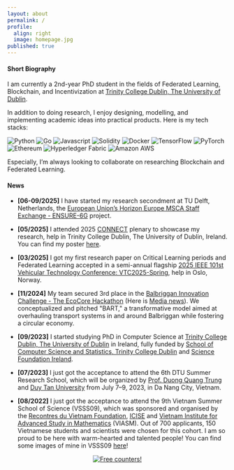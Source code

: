 ```yaml
---
layout: about
permalink: /
profile:
  align: right
  image: homepage.jpg
published: true
---
```


<!-- #### Research Agenda
As enhanced devices at the edge of the network exploit artificial intelligence, even novel computing challenges are raised. In my current research agenda, I investigate all aspects related to distributed intelligent systems for supporting cities and communities, with a strong focus on optimizing decentralized and self-organized infrastructures. My research finds application in several domains, among which smart city, mobility, healthcare, and cultural heritage. -->

#### Short Biography
I am currently a 2nd-year PhD student in the fields of Federated Learning, Blockchain, and Incentivization at <a href="https://www.tcd.ie/">Trinity College Dublin, The University of Dublin</a>.

In addition to doing research, I enjoy designing, modelling, and implementing academic ideas into practical products. Here is my tech stacks: 

![Python](https://img.shields.io/badge/python-3670A0?style=flat&logo=python&logoColor=ffdd54) ![Go](https://img.shields.io/badge/Go-00ADD8?style=flat&logo=go&logoColor=white) ![Javascript](https://img.shields.io/badge/JavaScript-323330?style=flat&logo=javascript&logoColor=F7DF1E) ![Solidity](https://img.shields.io/badge/Solidity-e6e6e6?style=flat&logo=solidity&logoColor=black) ![Docker](https://img.shields.io/badge/Docker-2CA5E0?style=flat&logo=docker&logoColor=white) ![TensorFlow](https://img.shields.io/badge/TensorFlow-%23FF6F00.svg?style=flat&logo=TensorFlow&logoColor=white) ![PyTorch](https://img.shields.io/badge/PyTorch-%23EE4C2C.svg?style=flat&logo=PyTorch&logoColor=white) ![Ethereum](https://img.shields.io/badge/Ethereum-3C3C3D?style=flat&logo=Ethereum&logoColor=white) ![Hyperledger Fabric](https://img.shields.io/badge/hyperledger-2F3134?style=flat&logo=hyperledger&logoColor=white) ![Amazon AWS](https://img.shields.io/badge/Amazon_AWS-FF9900?style=flat&logo=amazonaws&logoColor=white)

Especially, I’m always looking to collaborate on researching Blockchain and Federated Learning.

<!-- I am an assistant professor in the <a href="https://fcrlab.unime.it/">Future Computing Research Laboratory</a> at the Department of Mathematics, Computer Science, Physics and Hearth Sciences of the <a href="https://international.unime.it/">University of Messina</a>. I was research fellow in the same university and I earned my Ph.D. in the Department of Engineering at <a href="https://www.unirc.it/en/">University of Reggio Calabria</a> in May 2020 under the supervision of <a href="https://www.scopus.com/authid/detail.uri?authorId=12645423500">Massimo Villari</a>.

I led activities related to the technical area for the EU project "FLIWARE" and the Italian FISR "Re-functionalization of the Contemporary". From 2018 to 2020, I worked as software developer of <a href="https://humanizing.com/en/">Humanizing Technologies GmbH</a> in Vienna, one of the most appreciated suppliers of non-industrial robots and robot software worldwide. From 2020, I am an <a href="https://www.credly.com/badges/44cecf40-460e-4730-aa49-79733224134e/public_url">AWS Certified Cloud Practitioner</a>. From 2021, I am authorized to practice as Information Engineer (Italy, Section A).

I have been teacher of several subjects, among which Computer Networks and Algorithms, and teacher's guide of Bio-Inspired Artificial Intelligence. I am reviewer of respected Springer, IEEE and Elsevier Journals, coordinator of the University of Messina's node for the <a href="https://www.consorzio-cini.it/index.php/it/lab-infolife">CINI InfoLife</a> Laboratory, Associate Editor for <a href="https://www.frontiersin.org/journals/robotics-and-ai/sections/smart-sensor-networks-and-autonomy">Frontiers in Robotics and AI</a>, member of the <a href="http://www.ifiptc12.org/component/tags/tag/41-wg-12-9">IFIP Working Group 12.9 about Computational Intelligence</a>, co-chairs of IEEE Workshops (<a href="https://fcrlab.unime.it/calls/distinsys2022">DistInSys</a>, <a href="https://fcrlab.unime.it/calls/mriche2021">MrICHE</a>, and <a href="https://www.ai4health.icar.cnr.it/">AI4Health</a>) and co-author of more than 30 manuscripts. -->

#### News

- **[06-09/2025]** I have started my research secondment at TU Delft, Netherlands, the [European Union’s Horizon Europe MSCA Staff Exchange - ENSURE-6G](https://ensure-6g.eu/) project.

- **[05/2025]** I attended 2025 [CONNECT](https://connectcentre.ie/) plenary to showcase my research, help in Trinity College Dublin, The University of Dublin, Ireland. You can find my poster [here](/assets/images/Posters/2025_Connect_Plenary.pdf).

- **[03/2025]** I got my first research paper on Critical Learning periods and Federated Learning accepted in a semi-annual flagship [2025 IEEE 101st Vehicular Technology Conference: VTC2025-Spring](https://events.vtsociety.org/vtc2025-spring/), help in Oslo, Norway.

- **[11/2024]** My team secured 3rd place in the [Balbriggan Innovation Challenge - The EcoCore Hackathon](https://www.fingal.ie/news/balbriggan-innovation-challenge-project-ecocore) (Here is [Media news](https://smartdublin.ie/hackathon-balbriggan-innovation-challenge/)). We conceptualized and pitched "BART," a transformative model aimed at overhauling transport systems in and around Balbriggan while fostering a circular economy.

- **[09/2023]** I started studying PhD in Computer Science at [Trinity College Dublin, The University of Dublin](https://www.tcd.ie/) in Ireland, fully funded by [School of Computer Science and Statistics, Trinity College Dublin](https://www.tcd.ie/scss/) and [Science Foundation Ireland](https://www.sfi.ie/).

- **[07/2023]** I just got the acceptance to attend the 6th DTU Summer Research School, which will be organized by <a href="https://scholar.google.com/citations?user=PwsDdmEAAAAJ&hl=vi">Prof. Duong Quang Trung</a> and <a href="https://duytan.edu.vn/">Duy Tan University</a> from July 7–9, 2023, in Da Nang City, Vietnam.  

- **[08/2022]** I just got the acceptance to attend the 9th Vietnam Summer School of Science (VSSS09), which was sponsored and organised by the <a href="https://rencontresduvietnam.org/">Recontres du Vietnam Foundation</a>, <a href="https://www.icisequynhon.com/">ICISE</a> and <a href="https://viasm.edu.vn/en/home/">Vietnam Institute for Advanced Study in Mathematics</a> (VIASM). Out of 700 applicants, 150 Vietnamese students and scientists were chosen for this cohort. I am so proud to be here with warm-hearted and talented people! You can find some images of mine in VSSS09 [here]({{site.baseurl}}/misc)!



<p style="text-align:center;">
<a href="http://s05.flagcounter.com/more/iQlX"><img src="https://s05.flagcounter.com/count/iQlX/bg_FFFFFF/txt_000000/border_CCCCCC/columns_8/maxflags_20/viewers_0/labels_1/pageviews_1/flags_0/percent_0/" alt="Free counters!" border="0"></a>
</p>